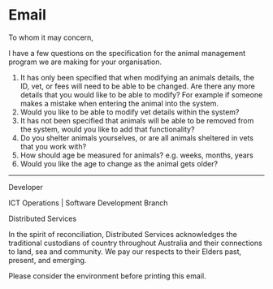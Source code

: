 
# Email

To whom it may concern,

I have a few questions on the specification for the animal management program we are making for your organisation. 
1. It has only been specified that when modifying an animals details, the ID, vet, or fees will need to be able to be changed. Are there any more details that you would like to be able to modify? For example if someone makes a mistake when entering the animal into the system. 
2. Would you like to be able to modify vet details within the system?
3. It has not been specified that animals will be able to be removed from the system, would you like to add that functionality?
4. Do you shelter animals yourselves, or are all animals sheltered in vets that you work with? 
5. How should age be measured for animals? e.g. weeks, months, years
6. Would you like the age to change as the animal gets older? 

---

Developer

ICT Operations | Software Development Branch

Distributed Services

In the spirit of reconciliation, Distributed Services acknowledges the traditional custodians of country throughout Australia and their connections to land, sea and community. We pay our respects to their Elders past, present, and emerging.

Please consider the environment before printing this email.